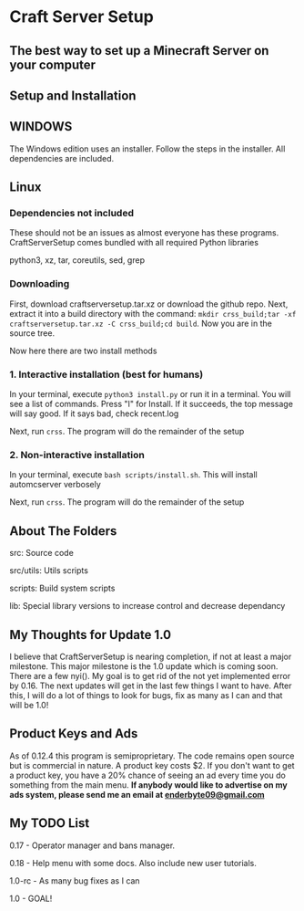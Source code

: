 # Craft Server Setup
## The best way to set up a Minecraft Server on your computer

## Setup and Installation

## WINDOWS

The Windows edition uses an installer. Follow the steps in the installer. All dependencies are included.

## Linux

### Dependencies not included

These should not be an issues as almost everyone has these programs. CraftServerSetup comes bundled with all required Python libraries

python3, xz, tar, coreutils, sed, grep

### Downloading

First, download craftserversetup.tar.xz or download the github repo. Next, extract it into a build directory with the command: `mkdir crss_build;tar -xf craftserversetup.tar.xz -C crss_build;cd build`. Now you are in the source tree.

Now here there are two install methods

### 1. Interactive installation (best for humans)

In your terminal, execute `python3 install.py` or run it in a terminal. You will see a list of commands. Press "I" for Install. If it succeeds, the top message will say good. If it says bad, check recent.log

Next, run `crss`. The program will do the remainder of the setup

### 2. Non-interactive installation

In your terminal, execute `bash scripts/install.sh`. This will install automcserver verbosely

Next, run `crss`. The program will do the remainder of the setup

## About The Folders

src: Source code

src/utils: Utils scripts

scripts: Build system scripts

lib: Special library versions to increase control and decrease dependancy

## My Thoughts for Update 1.0

I believe that CraftServerSetup is nearing completion, if not at least a major milestone. This major milestone is the 1.0 update which is coming soon. There are a few nyi(). My goal is to get rid of the not yet implemented error by 0.16.
The next updates will get in the last few things I want to have. After this, I will do a lot of things to look for bugs, fix as many as I can and that will be 1.0!

## Product Keys and Ads

As of 0.12.4 this program is semiproprietary. The code remains open source but is commercial in nature. A product key costs $2. If you don't want to get a product key, you have a 20% chance of seeing an ad every time you do something from the main menu. **If anybody would like to advertise on my ads system, please send me an email at enderbyte09@gmail.com**

## My TODO List

0.17 - Operator manager and bans manager.

0.18 - Help menu with some docs. Also include new user tutorials.

1.0-rc - As many bug fixes as I can

1.0 - GOAL!
